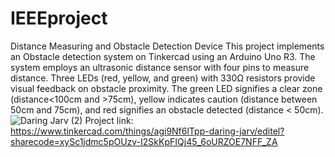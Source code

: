 # IEEEproject
Distance Measuring and Obstacle Detection Device
This project implements an Obstacle detection system on Tinkercad using an Arduino Uno R3. The system employs an ultrasonic distance sensor with four pins to measure distance. Three LEDs (red, yellow, and green) with 330Ω resistors provide visual feedback on obstacle proximity. The green LED signifies a clear zone (distance<100cm and >75cm), yellow indicates caution (distance between 50cm and 75cm), and red signifies an obstacle detected (distance < 50cm).
![Daring Jarv (2)](https://github.com/devapriya-r/IEEEproject/assets/167847291/1827caa6-b1ea-47a7-a560-203838523eea)
Project link: https://www.tinkercad.com/things/agi9Nf6lTpp-daring-jarv/editel?sharecode=xySc1jdmc5pOUzv-I2SkKpFIQj45_6oURZOE7NFF_ZA

